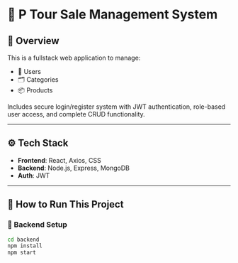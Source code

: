 # 🧾 P Tour Sale Management System

## 📌 Overview

This is a fullstack web application to manage:
- 👥 Users
- 🗂️ Categories
- 📦 Products

Includes secure login/register system with JWT authentication, role-based user access, and complete CRUD functionality.

---

## ⚙️ Tech Stack

- **Frontend**: React, Axios, CSS
- **Backend**: Node.js, Express, MongoDB
- **Auth**: JWT

---

## 🚀 How to Run This Project

### 🔧 Backend Setup

```bash
cd backend
npm install
npm start
